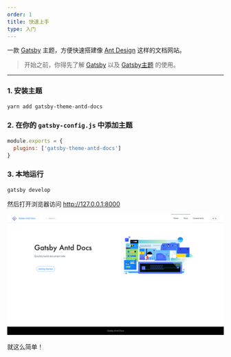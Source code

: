 ```yaml
---
order: 1
title: 快速上手
type: 入门
---
```


一款 [Gatsby](https://www.gatsbyjs.org/) 主题，方便快速搭建像 [Ant Design](https://ant.design) 这样的文档网站。

> 开始之前，你得先了解 [Gatsby](https://www.gatsbyjs.org/) 以及 [Gatsby主题](https://www.gatsbyjs.org/docs/themes/) 的使用。

---

### 1. 安装主题

```bash
yarn add gatsby-theme-antd-docs
```

### 2. 在你的 `gatsby-config.js` 中添加主题

```js
module.exports = {
  plugins: ['gatsby-theme-antd-docs']
}
```

### 3. 本地运行

```bash
gatsby develop
```

然后打开浏览器访问 http://127.0.0.1:8000

![home screenshot](./screenshots/home.png)

就这么简单！
